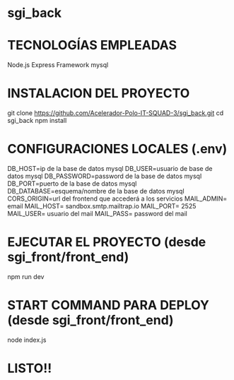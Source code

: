 # sgi_back

# TECNOLOGÍAS EMPLEADAS
Node.js
Express Framework
mysql

# INSTALACION DEL PROYECTO
git clone https://github.com/Acelerador-Polo-IT-SQUAD-3/sgi_back.git
cd sgi_back
npm install

# CONFIGURACIONES LOCALES (.env)
DB_HOST=ip de la base de datos mysql 
DB_USER=usuario de base de datos mysql
DB_PASSWORD=password de la base de datos mysql
DB_PORT=puerto de la base de datos mysql
DB_DATABASE=esquema/nombre de la base de datos mysql
CORS_ORIGIN=url del frontend que accederá a los servicios
MAIL_ADMIN= email 
MAIL_HOST= sandbox.smtp.mailtrap.io
MAIL_PORT= 2525
MAIL_USER= usuario del mail
MAIL_PASS= password del mail

# EJECUTAR EL PROYECTO (desde sgi_front/front_end)
npm run dev

# START COMMAND PARA DEPLOY (desde sgi_front/front_end)
node index.js

# LISTO!!
